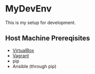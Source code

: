 # MyDevEnv
This is my setup for development.

## Host Machine Prereqisites
* [VirtualBox](https://www.virtualbox.org/wiki/Downloads)
* [Vagrant](https://www.vagrantup.com/downloads.html)
* pip
* Ansible (through pip)